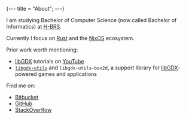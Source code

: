 {---
title = "About";
---}

I am studying Bachelor of Computer Science (now called Bachelor of Informatics) at [H-BRS].

Currently I focus on [Rust] and the [NixOS] ecosystem.

Prior work worth mentioning:

- [libGDX] tutorials on [YouTube](https://youtube.com/dermetfan)
- [`libgdx-utils`](https://bitbucket.org/dermetfan/libgdx-utils) and `libgdx-utils-box2d`, a support library for [libGDX]-powered games and applications

Find me on:

- [Bitbucket](https://bitbucket.org/dermetfan/)
- [GitHub](https://github.com/dermetfan)
- [StackOverflow](https://stackoverflow.com/users/2317275/dermetfan?tab=profile)

[Rust]: https://rust-lang.org
[NixOS]: https://nixos.org
[libGDX]: https://libgdx.com
[H-BRS]: https://h-brs.de
